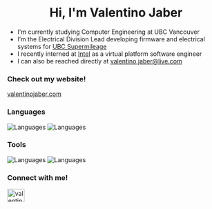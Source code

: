 <h1 align="center">Hi, I'm Valentino Jaber</h1>

- I'm currently studying Computer Engineering at UBC Vancouver
- I’m the Electrical Division Lead developing firmware and electrical systems for [UBC Supermileage](https://www.supermileage.ca/)
- I recently interned at [Intel](https://www.intel.com/content/www/us/en/homepage.html) as a virtual platform software engineer
- I can also be reached directly at valentino.jaber@live.com

<h3 align="left"> Check out my website!</h3>
<p align="left"> <a href="https://valentinojaber.com" target="_blank">valentinojaber.com</a> </p>

<h3 align="left">Languages</h3>
<div>
  <img id="skills-pics" src="https://skillicons.dev/icons?i=java,py,c,cpp,go,bash&perline=3" alt="Languages">
  <img id="skills-pics" src="https://skillicons.dev/icons?i=js,css,html,sqlite,&perline=3" alt="Languages">
</div>

<h3 align="left">Tools</h3>
<div>
  <img id="skills-pics" src="https://skillicons.dev/icons?i=git,github,githubactions,linux,aws,gcp,gradle,arduino&perline=3" alt="Languages">
  <img id="skills-pics" src="https://skillicons.dev/icons?i=nodejs,react,mongodb,vscode,idea,androidstudio,grafana,latex&perline=3" alt="Languages">
</div>

<h3 align="left">Connect with me!</h3>
<p align="left">
<a href="https://linkedin.com/in/valentinojaber" target="blank"><img align="center" src="https://raw.githubusercontent.com/rahuldkjain/github-profile-readme-generator/master/src/images/icons/Social/linked-in-alt.svg" alt="valentinojaber" height="30" width="40" /></a>
</p>
